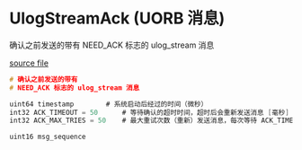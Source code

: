 # UlogStreamAck (UORB 消息)

确认之前发送的带有 NEED_ACK 标志的 ulog_stream 消息

[source file](https://github.com/PX4/PX4-Autopilot/blob/main/msg/UlogStreamAck.msg)

```c
# 确认之前发送的带有
# NEED_ACK 标志的 ulog_stream 消息

uint64 timestamp		# 系统启动后经过的时间（微秒）
int32 ACK_TIMEOUT = 50		# 等待确认的超时时间，超时后会重新发送消息 [毫秒]
int32 ACK_MAX_TRIES = 50	# 最大重试次数（重新）发送消息，每次等待 ACK_TIMEOUT 毫秒

uint16 msg_sequence

```